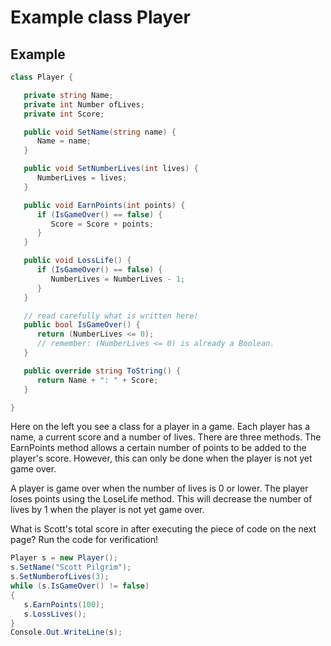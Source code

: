 # Example class Player

## Example

```cs
class Player {

   private string Name;
   private int Number ofLives;
   private int Score;

   public void SetName(string name) {
      Name = name;
   }

   public void SetNumberLives(int lives) {
      NumberLives = lives;
   }

   public void EarnPoints(int points) {
      if (IsGameOver() == false) {
         Score = Score + points;
      }
   }

   public void LossLife() {
      if (IsGameOver() == false) {
         NumberLives = NumberLives - 1;
      }
   }

   // read carefully what is written here!
   public bool IsGameOver() {
      return (NumberLives <= 0);
	  // remember: (NumberLives <= 0) is already a Boolean.
   }

   public override string ToString() {
      return Name + ": " + Score;
   }

}
```

Here on the left you see a class for a player in a game. Each player has a name, a current score and a number of lives. There are three methods. The EarnPoints method allows a certain number of points to be added to the player's score. However, this can only be done when the player is not yet game over.

A player is game over when the number of lives is 0 or lower. The player loses points using the LoseLife method. This will decrease the number of lives by 1 when the player is not yet game over.

What is Scott's total score in after executing the piece of code on the next page? Run the code for verification!

```cs
Player s = new Player();
s.SetName("Scott Pilgrim");
s.SetNumberofLives(3);
while (s.IsGameOver() != false)
{
   s.EarnPoints(100);
   s.LossLives();
}
Console.Out.WriteLine(s);
```
